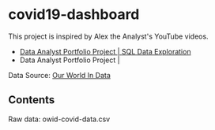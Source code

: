 # covid19-dashboard

This project is inspired by Alex the Analyst's YouTube videos.

- [Data Analyst Portfolio Project | SQL Data Exploration](https://www.youtube.com/watch?v=qfyynHBFOsM)
- Data Analyst Portfolio Project |

Data Source: [Our World In Data](https://ourworldindata.org/covid-deaths)

## Contents

Raw data: owid-covid-data.csv
